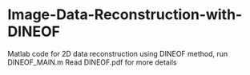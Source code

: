 # Image-Data-Reconstruction-with-DINEOF

Matlab code for 2D data reconstruction using DINEOF method, run DINEOF_MAIN.m
Read DINEOF.pdf for more details
